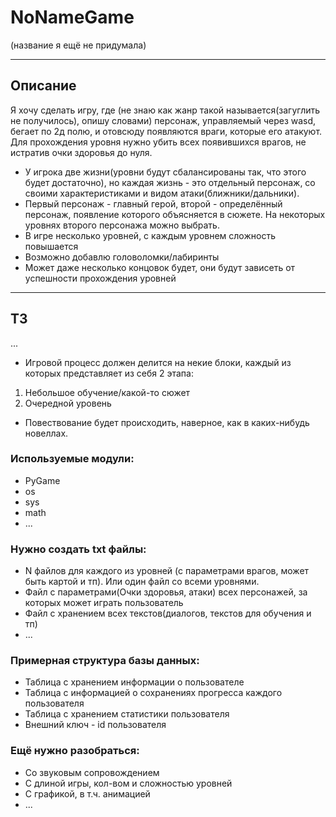 # NoNameGame
(название я ещё не придумала)
____
## Описание
  Я хочу сделать игру, где (не знаю как жанр такой называется(загуглить не получилось), опишу словами) персонаж, управляемый через wasd, бегает по 2д полю, и отовсюду появляются враги, которые его атакуют. Для прохождения уровня нужно убить всех появившихся врагов, не истратив очки здоровья до нуля.
- У игрока две жизни(уровни будут сбалансированы так, что этого будет достаточно), но каждая жизнь - это отдельный персонаж, со своими характеристиками и видом атаки(ближники/дальники). 
- Первый персонаж - главный герой, второй - определённый персонаж, появление которого объясняется в сюжете. На некоторых уровнях второго персонажа можно выбрать.
- В игре несколько уровней, с каждым уровнем сложность повышается
- Возможно добавлю головоломки/лабиринты
- Может даже несколько концовок будет, они будут зависеть от успешности прохождения уровней
____
## ТЗ
...

- Игровой процесс должен делится на некие блоки, каждый из которых представляет из себя 2 этапа:
1) Небольшое обучение/какой-то сюжет 
2) Очередной уровень
- Повествование будет происходить, наверное, как в каких-нибудь новеллах. 


### Используемые модули:

- PyGame
- os
- sys
- math
- ...

### Нужно создать txt файлы:

- N файлов для каждого из уровней (с параметрами врагов, может быть картой и тп). Или один файл со всеми уровнями.
- Файл с параметрами(Очки здоровья, атаки) всех персонажей, за которых может играть пользователь
- Файл с хранением всех текстов(диалогов, текстов для обучения и тп)
- ...

### Примерная структура базы данных:

- Таблица с хранением информации о пользователе
- Таблица с информацией о сохранениях прогресса каждого пользователя
- Таблица с хранением статистики пользователя
- Внешний ключ - id пользователя

### Ещё нужно разобраться:

- Со звуковым сопровождением
- С длиной игры, кол-вом и сложностью уровней
- С графикой, в т.ч. анимацией
- ...
